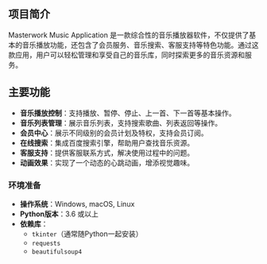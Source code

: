 ## 项目简介

Masterwork Music Application 是一款综合性的音乐播放器软件，不仅提供了基本的音乐播放功能，还包含了会员服务、音乐搜索、客服支持等特色功能。通过这款应用，用户可以轻松管理和享受自己的音乐库，同时探索更多的音乐资源和服务。

## 主要功能

- **音乐播放控制**：支持播放、暂停、停止、上一首、下一首等基本操作。
- **音乐列表管理**：展示音乐列表，支持搜索歌曲、列表返回等操作。
- **会员中心**：展示不同级别的会员计划及特权，支持会员订阅。
- **在线搜索**：集成百度搜索引擎，帮助用户查找音乐资源。
- **客服支持**：提供客服联系方式，解决使用过程中的问题。
- **动画效果**：实现了一个动态的心跳动画，增添视觉趣味。

### 环境准备

- **操作系统**：Windows, macOS, Linux
- **Python版本**：3.6 或以上
- **依赖库**：
  - `tkinter`（通常随Python一起安装）
  - `requests`
  - `beautifulsoup4`

